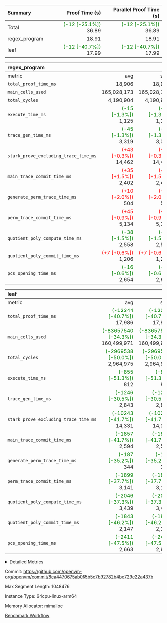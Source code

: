 | Summary | Proof Time (s) | Parallel Proof Time (s) |
|:---|---:|---:|
| Total | <span style='color: green'>(-12 [-25.1%])</span> 36.89 | <span style='color: green'>(-12 [-25.1%])</span> 36.89 |
| regex_program |  18.91 |  18.91 |
| leaf | <span style='color: green'>(-12 [-40.7%])</span> 17.99 | <span style='color: green'>(-12 [-40.7%])</span> 17.99 |


| regex_program |||||
|:---|---:|---:|---:|---:|
|metric|avg|sum|max|min|
| `total_proof_time_ms ` |  18,906 |  18,906 |  18,906 |  18,906 |
| `main_cells_used     ` |  165,028,173 |  165,028,173 |  165,028,173 |  165,028,173 |
| `total_cycles        ` |  4,190,904 |  4,190,904 |  4,190,904 |  4,190,904 |
| `execute_time_ms     ` | <span style='color: green'>(-15 [-1.3%])</span> 1,125 | <span style='color: green'>(-15 [-1.3%])</span> 1,125 | <span style='color: green'>(-15 [-1.3%])</span> 1,125 | <span style='color: green'>(-15 [-1.3%])</span> 1,125 |
| `trace_gen_time_ms   ` | <span style='color: green'>(-45 [-1.3%])</span> 3,319 | <span style='color: green'>(-45 [-1.3%])</span> 3,319 | <span style='color: green'>(-45 [-1.3%])</span> 3,319 | <span style='color: green'>(-45 [-1.3%])</span> 3,319 |
| `stark_prove_excluding_trace_time_ms` | <span style='color: red'>(+43 [+0.3%])</span> 14,462 | <span style='color: red'>(+43 [+0.3%])</span> 14,462 | <span style='color: red'>(+43 [+0.3%])</span> 14,462 | <span style='color: red'>(+43 [+0.3%])</span> 14,462 |
| `main_trace_commit_time_ms` | <span style='color: red'>(+35 [+1.5%])</span> 2,402 | <span style='color: red'>(+35 [+1.5%])</span> 2,402 | <span style='color: red'>(+35 [+1.5%])</span> 2,402 | <span style='color: red'>(+35 [+1.5%])</span> 2,402 |
| `generate_perm_trace_time_ms` | <span style='color: red'>(+10 [+2.0%])</span> 504 | <span style='color: red'>(+10 [+2.0%])</span> 504 | <span style='color: red'>(+10 [+2.0%])</span> 504 | <span style='color: red'>(+10 [+2.0%])</span> 504 |
| `perm_trace_commit_time_ms` | <span style='color: red'>(+45 [+0.9%])</span> 5,134 | <span style='color: red'>(+45 [+0.9%])</span> 5,134 | <span style='color: red'>(+45 [+0.9%])</span> 5,134 | <span style='color: red'>(+45 [+0.9%])</span> 5,134 |
| `quotient_poly_compute_time_ms` | <span style='color: green'>(-38 [-1.5%])</span> 2,558 | <span style='color: green'>(-38 [-1.5%])</span> 2,558 | <span style='color: green'>(-38 [-1.5%])</span> 2,558 | <span style='color: green'>(-38 [-1.5%])</span> 2,558 |
| `quotient_poly_commit_time_ms` | <span style='color: red'>(+7 [+0.6%])</span> 1,206 | <span style='color: red'>(+7 [+0.6%])</span> 1,206 | <span style='color: red'>(+7 [+0.6%])</span> 1,206 | <span style='color: red'>(+7 [+0.6%])</span> 1,206 |
| `pcs_opening_time_ms ` | <span style='color: green'>(-16 [-0.6%])</span> 2,654 | <span style='color: green'>(-16 [-0.6%])</span> 2,654 | <span style='color: green'>(-16 [-0.6%])</span> 2,654 | <span style='color: green'>(-16 [-0.6%])</span> 2,654 |

| leaf |||||
|:---|---:|---:|---:|---:|
|metric|avg|sum|max|min|
| `total_proof_time_ms ` | <span style='color: green'>(-12344 [-40.7%])</span> 17,986 | <span style='color: green'>(-12344 [-40.7%])</span> 17,986 | <span style='color: green'>(-12344 [-40.7%])</span> 17,986 | <span style='color: green'>(-12344 [-40.7%])</span> 17,986 |
| `main_cells_used     ` | <span style='color: green'>(-83657540 [-34.3%])</span> 160,499,971 | <span style='color: green'>(-83657540 [-34.3%])</span> 160,499,971 | <span style='color: green'>(-83657540 [-34.3%])</span> 160,499,971 | <span style='color: green'>(-83657540 [-34.3%])</span> 160,499,971 |
| `total_cycles        ` | <span style='color: green'>(-2969538 [-50.0%])</span> 2,964,975 | <span style='color: green'>(-2969538 [-50.0%])</span> 2,964,975 | <span style='color: green'>(-2969538 [-50.0%])</span> 2,964,975 | <span style='color: green'>(-2969538 [-50.0%])</span> 2,964,975 |
| `execute_time_ms     ` | <span style='color: green'>(-855 [-51.3%])</span> 812 | <span style='color: green'>(-855 [-51.3%])</span> 812 | <span style='color: green'>(-855 [-51.3%])</span> 812 | <span style='color: green'>(-855 [-51.3%])</span> 812 |
| `trace_gen_time_ms   ` | <span style='color: green'>(-1246 [-30.5%])</span> 2,843 | <span style='color: green'>(-1246 [-30.5%])</span> 2,843 | <span style='color: green'>(-1246 [-30.5%])</span> 2,843 | <span style='color: green'>(-1246 [-30.5%])</span> 2,843 |
| `stark_prove_excluding_trace_time_ms` | <span style='color: green'>(-10243 [-41.7%])</span> 14,331 | <span style='color: green'>(-10243 [-41.7%])</span> 14,331 | <span style='color: green'>(-10243 [-41.7%])</span> 14,331 | <span style='color: green'>(-10243 [-41.7%])</span> 14,331 |
| `main_trace_commit_time_ms` | <span style='color: green'>(-1857 [-41.7%])</span> 2,594 | <span style='color: green'>(-1857 [-41.7%])</span> 2,594 | <span style='color: green'>(-1857 [-41.7%])</span> 2,594 | <span style='color: green'>(-1857 [-41.7%])</span> 2,594 |
| `generate_perm_trace_time_ms` | <span style='color: green'>(-187 [-35.2%])</span> 344 | <span style='color: green'>(-187 [-35.2%])</span> 344 | <span style='color: green'>(-187 [-35.2%])</span> 344 | <span style='color: green'>(-187 [-35.2%])</span> 344 |
| `perm_trace_commit_time_ms` | <span style='color: green'>(-1899 [-37.7%])</span> 3,141 | <span style='color: green'>(-1899 [-37.7%])</span> 3,141 | <span style='color: green'>(-1899 [-37.7%])</span> 3,141 | <span style='color: green'>(-1899 [-37.7%])</span> 3,141 |
| `quotient_poly_compute_time_ms` | <span style='color: green'>(-2046 [-37.3%])</span> 3,439 | <span style='color: green'>(-2046 [-37.3%])</span> 3,439 | <span style='color: green'>(-2046 [-37.3%])</span> 3,439 | <span style='color: green'>(-2046 [-37.3%])</span> 3,439 |
| `quotient_poly_commit_time_ms` | <span style='color: green'>(-1843 [-46.2%])</span> 2,147 | <span style='color: green'>(-1843 [-46.2%])</span> 2,147 | <span style='color: green'>(-1843 [-46.2%])</span> 2,147 | <span style='color: green'>(-1843 [-46.2%])</span> 2,147 |
| `pcs_opening_time_ms ` | <span style='color: green'>(-2411 [-47.5%])</span> 2,663 | <span style='color: green'>(-2411 [-47.5%])</span> 2,663 | <span style='color: green'>(-2411 [-47.5%])</span> 2,663 | <span style='color: green'>(-2411 [-47.5%])</span> 2,663 |



<details>
<summary>Detailed Metrics</summary>

| group | num_segments | keygen_time_ms | commit_exe_time_ms |
| --- | --- | --- | --- |
| regex_program | 1 | 612 | 44 | 

| group | air_name | quotient_deg | interactions | constraints |
| --- | --- | --- | --- | --- |
| leaf | AccessAdapterAir<2> | 4 | 5 | 12 | 
| leaf | AccessAdapterAir<4> | 4 | 5 | 12 | 
| leaf | AccessAdapterAir<8> | 4 | 5 | 12 | 
| leaf | FriReducedOpeningAir | 4 | 35 | 59 | 
| leaf | NativePoseidon2Air<BabyBearParameters>, 1> | 4 | 176 | 590 | 
| leaf | PhantomAir | 4 | 3 | 4 | 
| leaf | ProgramAir | 1 | 1 | 4 | 
| leaf | VariableRangeCheckerAir | 1 | 1 | 4 | 
| leaf | VmAirWrapper<BranchNativeAdapterAir, BranchEqualCoreAir<1> | 2 | 11 | 23 | 
| leaf | VmAirWrapper<JalNativeAdapterAir, JalCoreAir> | 4 | 7 | 6 | 
| leaf | VmAirWrapper<NativeAdapterAir<2, 0>, PublicValuesCoreAir> | 4 | 11 | 23 | 
| leaf | VmAirWrapper<NativeAdapterAir<2, 1>, FieldArithmeticCoreAir> | 4 | 15 | 23 | 
| leaf | VmAirWrapper<NativeLoadStoreAdapterAir<1>, NativeLoadStoreCoreAir<1> | 4 | 15 | 20 | 
| leaf | VmAirWrapper<NativeLoadStoreAdapterAir<4>, NativeLoadStoreCoreAir<4> | 4 | 15 | 20 | 
| leaf | VmAirWrapper<NativeVectorizedAdapterAir<4>, FieldExtensionCoreAir> | 4 | 15 | 23 | 
| leaf | VmConnectorAir | 4 | 3 | 8 | 
| leaf | VolatileBoundaryAir | 4 | 4 | 16 | 
| regex_program | AccessAdapterAir<16> | 2 | 5 | 14 | 
| regex_program | AccessAdapterAir<2> | 2 | 5 | 14 | 
| regex_program | AccessAdapterAir<32> | 2 | 5 | 14 | 
| regex_program | AccessAdapterAir<4> | 2 | 5 | 14 | 
| regex_program | AccessAdapterAir<64> | 2 | 5 | 14 | 
| regex_program | AccessAdapterAir<8> | 2 | 5 | 14 | 
| regex_program | BitwiseOperationLookupAir<8> | 2 | 2 | 4 | 
| regex_program | KeccakVmAir | 2 | 321 | 4,571 | 
| regex_program | MemoryMerkleAir<8> | 2 | 4 | 40 | 
| regex_program | PersistentBoundaryAir<8> | 2 | 3 | 6 | 
| regex_program | PhantomAir | 2 | 3 | 5 | 
| regex_program | Poseidon2PeripheryAir<BabyBearParameters>, 1> | 2 | 1 | 286 | 
| regex_program | ProgramAir | 1 | 1 | 4 | 
| regex_program | RangeTupleCheckerAir<2> | 1 | 1 | 4 | 
| regex_program | VariableRangeCheckerAir | 1 | 1 | 4 | 
| regex_program | VmAirWrapper<Rv32BaseAluAdapterAir, BaseAluCoreAir<4, 8> | 2 | 19 | 43 | 
| regex_program | VmAirWrapper<Rv32BaseAluAdapterAir, LessThanCoreAir<4, 8> | 2 | 17 | 39 | 
| regex_program | VmAirWrapper<Rv32BaseAluAdapterAir, ShiftCoreAir<4, 8> | 2 | 23 | 90 | 
| regex_program | VmAirWrapper<Rv32BranchAdapterAir, BranchEqualCoreAir<4> | 2 | 11 | 25 | 
| regex_program | VmAirWrapper<Rv32BranchAdapterAir, BranchLessThanCoreAir<4, 8> | 2 | 13 | 41 | 
| regex_program | VmAirWrapper<Rv32CondRdWriteAdapterAir, Rv32JalLuiCoreAir> | 2 | 10 | 22 | 
| regex_program | VmAirWrapper<Rv32HintStoreAdapterAir, Rv32HintStoreCoreAir> | 2 | 15 | 17 | 
| regex_program | VmAirWrapper<Rv32JalrAdapterAir, Rv32JalrCoreAir> | 2 | 16 | 20 | 
| regex_program | VmAirWrapper<Rv32LoadStoreAdapterAir, LoadSignExtendCoreAir<4, 8> | 2 | 18 | 33 | 
| regex_program | VmAirWrapper<Rv32LoadStoreAdapterAir, LoadStoreCoreAir<4> | 2 | 17 | 38 | 
| regex_program | VmAirWrapper<Rv32MultAdapterAir, DivRemCoreAir<4, 8> | 2 | 25 | 88 | 
| regex_program | VmAirWrapper<Rv32MultAdapterAir, MulHCoreAir<4, 8> | 2 | 24 | 38 | 
| regex_program | VmAirWrapper<Rv32MultAdapterAir, MultiplicationCoreAir<4, 8> | 2 | 19 | 26 | 
| regex_program | VmAirWrapper<Rv32RdWriteAdapterAir, Rv32AuipcCoreAir> | 2 | 11 | 15 | 
| regex_program | VmConnectorAir | 2 | 3 | 9 | 

| group | air_name | idx | rows | prep_cols | perm_cols | main_cols | cells |
| --- | --- | --- | --- | --- | --- | --- | --- |
| leaf | AccessAdapterAir<2> | 0 | 1,048,576 |  | 16 | 11 | 28,311,552 | 
| leaf | AccessAdapterAir<4> | 0 | 524,288 |  | 16 | 13 | 15,204,352 | 
| leaf | AccessAdapterAir<8> | 0 | 512 |  | 16 | 17 | 16,896 | 
| leaf | FriReducedOpeningAir | 0 | 1,048,576 |  | 76 | 64 | 146,800,640 | 
| leaf | NativePoseidon2Air<BabyBearParameters>, 1> | 0 | 65,536 |  | 356 | 399 | 49,479,680 | 
| leaf | PhantomAir | 0 | 32,768 |  | 8 | 6 | 458,752 | 
| leaf | ProgramAir | 0 | 262,144 |  | 8 | 10 | 4,718,592 | 
| leaf | VariableRangeCheckerAir | 0 | 262,144 | 2 | 8 | 1 | 2,359,296 | 
| leaf | VmAirWrapper<BranchNativeAdapterAir, BranchEqualCoreAir<1> | 0 | 1,048,576 |  | 28 | 23 | 53,477,376 | 
| leaf | VmAirWrapper<JalNativeAdapterAir, JalCoreAir> | 0 | 65,536 |  | 12 | 10 | 1,441,792 | 
| leaf | VmAirWrapper<NativeAdapterAir<2, 0>, PublicValuesCoreAir> | 0 | 64 |  | 16 | 23 | 2,496 | 
| leaf | VmAirWrapper<NativeAdapterAir<2, 1>, FieldArithmeticCoreAir> | 0 | 2,097,152 |  | 20 | 30 | 104,857,600 | 
| leaf | VmAirWrapper<NativeLoadStoreAdapterAir<1>, NativeLoadStoreCoreAir<1> | 0 | 1,048,576 |  | 36 | 25 | 63,963,136 | 
| leaf | VmAirWrapper<NativeLoadStoreAdapterAir<4>, NativeLoadStoreCoreAir<4> | 0 | 65,536 |  | 36 | 34 | 4,587,520 | 
| leaf | VmAirWrapper<NativeVectorizedAdapterAir<4>, FieldExtensionCoreAir> | 0 | 131,072 |  | 20 | 40 | 7,864,320 | 
| leaf | VmConnectorAir | 0 | 2 | 1 | 8 | 4 | 24 | 
| leaf | VolatileBoundaryAir | 0 | 1,048,576 |  | 8 | 11 | 19,922,944 | 

| group | air_name | segment | rows | prep_cols | perm_cols | main_cols | cells |
| --- | --- | --- | --- | --- | --- | --- | --- |
| regex_program | AccessAdapterAir<2> | 0 | 64 |  | 24 | 11 | 2,240 | 
| regex_program | AccessAdapterAir<4> | 0 | 32 |  | 24 | 13 | 1,184 | 
| regex_program | AccessAdapterAir<8> | 0 | 131,072 |  | 24 | 17 | 5,373,952 | 
| regex_program | BitwiseOperationLookupAir<8> | 0 | 65,536 | 3 | 8 | 2 | 655,360 | 
| regex_program | KeccakVmAir | 0 | 32 |  | 1,288 | 3,164 | 142,464 | 
| regex_program | MemoryMerkleAir<8> | 0 | 131,072 |  | 20 | 32 | 6,815,744 | 
| regex_program | PersistentBoundaryAir<8> | 0 | 131,072 |  | 12 | 20 | 4,194,304 | 
| regex_program | PhantomAir | 0 | 512 |  | 12 | 6 | 9,216 | 
| regex_program | Poseidon2PeripheryAir<BabyBearParameters>, 1> | 0 | 16,384 |  | 8 | 300 | 5,046,272 | 
| regex_program | ProgramAir | 0 | 131,072 |  | 8 | 10 | 2,359,296 | 
| regex_program | RangeTupleCheckerAir<2> | 0 | 524,288 | 2 | 8 | 1 | 4,718,592 | 
| regex_program | VariableRangeCheckerAir | 0 | 262,144 | 2 | 8 | 1 | 2,359,296 | 
| regex_program | VmAirWrapper<Rv32BaseAluAdapterAir, BaseAluCoreAir<4, 8> | 0 | 2,097,152 |  | 80 | 36 | 243,269,632 | 
| regex_program | VmAirWrapper<Rv32BaseAluAdapterAir, LessThanCoreAir<4, 8> | 0 | 65,536 |  | 40 | 37 | 5,046,272 | 
| regex_program | VmAirWrapper<Rv32BaseAluAdapterAir, ShiftCoreAir<4, 8> | 0 | 262,144 |  | 52 | 53 | 27,525,120 | 
| regex_program | VmAirWrapper<Rv32BranchAdapterAir, BranchEqualCoreAir<4> | 0 | 524,288 |  | 48 | 26 | 38,797,312 | 
| regex_program | VmAirWrapper<Rv32BranchAdapterAir, BranchLessThanCoreAir<4, 8> | 0 | 262,144 |  | 56 | 32 | 23,068,672 | 
| regex_program | VmAirWrapper<Rv32CondRdWriteAdapterAir, Rv32JalLuiCoreAir> | 0 | 131,072 |  | 44 | 18 | 8,126,464 | 
| regex_program | VmAirWrapper<Rv32HintStoreAdapterAir, Rv32HintStoreCoreAir> | 0 | 16,384 |  | 36 | 26 | 1,015,808 | 
| regex_program | VmAirWrapper<Rv32JalrAdapterAir, Rv32JalrCoreAir> | 0 | 131,072 |  | 36 | 28 | 8,388,608 | 
| regex_program | VmAirWrapper<Rv32LoadStoreAdapterAir, LoadSignExtendCoreAir<4, 8> | 0 | 1,024 |  | 76 | 35 | 113,664 | 
| regex_program | VmAirWrapper<Rv32LoadStoreAdapterAir, LoadStoreCoreAir<4> | 0 | 2,097,152 |  | 72 | 40 | 234,881,024 | 
| regex_program | VmAirWrapper<Rv32MultAdapterAir, DivRemCoreAir<4, 8> | 0 | 128 |  | 104 | 57 | 20,608 | 
| regex_program | VmAirWrapper<Rv32MultAdapterAir, MulHCoreAir<4, 8> | 0 | 256 |  | 100 | 39 | 35,584 | 
| regex_program | VmAirWrapper<Rv32MultAdapterAir, MultiplicationCoreAir<4, 8> | 0 | 65,536 |  | 80 | 31 | 7,274,496 | 
| regex_program | VmAirWrapper<Rv32RdWriteAdapterAir, Rv32AuipcCoreAir> | 0 | 65,536 |  | 28 | 21 | 3,211,264 | 
| regex_program | VmConnectorAir | 0 | 2 | 1 | 12 | 4 | 32 | 

| group | idx | trace_gen_time_ms | total_proof_time_ms | total_cycles | total_cells | stark_prove_excluding_trace_time_ms | quotient_poly_compute_time_ms | quotient_poly_commit_time_ms | perm_trace_commit_time_ms | pcs_opening_time_ms | main_trace_commit_time_ms | main_cells_used | generate_perm_trace_time_ms | execute_time_ms |
| --- | --- | --- | --- | --- | --- | --- | --- | --- | --- | --- | --- | --- | --- | --- |
| leaf | 0 | 2,843 | 17,986 | 2,964,975 | 503,466,968 | 14,331 | 3,439 | 2,147 | 3,141 | 2,663 | 2,594 | 160,499,971 | 344 | 812 | 

| group | segment | trace_gen_time_ms | total_proof_time_ms | total_cycles | total_cells | stark_prove_excluding_trace_time_ms | quotient_poly_compute_time_ms | quotient_poly_commit_time_ms | perm_trace_commit_time_ms | pcs_opening_time_ms | main_trace_commit_time_ms | main_cells_used | generate_perm_trace_time_ms | execute_time_ms |
| --- | --- | --- | --- | --- | --- | --- | --- | --- | --- | --- | --- | --- | --- | --- |
| regex_program | 0 | 3,319 | 18,906 | 4,190,904 | 632,452,480 | 14,462 | 2,558 | 1,206 | 5,134 | 2,654 | 2,402 | 165,028,173 | 504 | 1,125 | 

</details>


Commit: https://github.com/openvm-org/openvm/commit/8ca4470675ab085b5c7b92782b4be729e22a437b

Max Segment Length: 1048476

Instance Type: 64cpu-linux-arm64

Memory Allocator: mimalloc

[Benchmark Workflow](https://github.com/openvm-org/openvm/actions/runs/12878536404)
